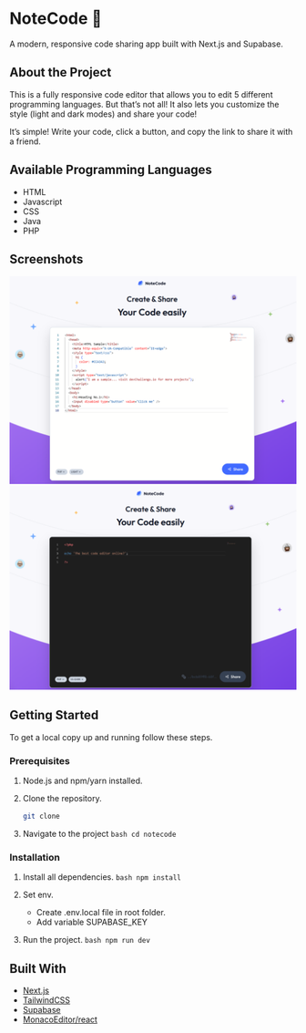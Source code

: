 # NoteCode 📝

A modern, responsive code sharing app built with Next.js and Supabase.

## About the Project

This is a fully responsive code editor that allows you to edit 5 different programming languages. But that’s not all! It also lets you customize the style (light and dark modes) and share your code!

It’s simple! Write your code, click a button, and copy the link to share it with a friend.

## Available Programming Languages

- HTML
- Javascript
- CSS
- Java
- PHP

## Screenshots

![Screenshot 1](./public/screenshots/ss1.png)
![Screenshot 2](./public/screenshots/ss2.png)

## Getting Started

To get a local copy up and running follow these steps.

### Prerequisites

1. Node.js and npm/yarn installed.

2. Clone the repository.

   ```bash
   git clone

   ```

3. Navigate to the project
   `bash
cd notecode
`

### Installation

1. Install all dependencies.
   `bash
npm install
`

2. Set env.

   - Create .env.local file in root folder.
   - Add variable SUPABASE_KEY

3. Run the project.
   `bash
npm run dev
`

## Built With

- [Next.js](https://nextjs.org/)
- [TailwindCSS](https://tailwindcss.com/)
- [Supabase](https://supabase.io/)
- [MonacoEditor/react](https://www.npmjs.com/package/@monaco-editor/react)
